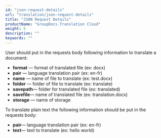 ```yaml
---
id: "json-request-details"
url: "translation/json-request-details"
title: "JSON Request Details"
productName: "GroupDocs.Translation Cloud"
weight: 5
description: ""
keywords: ""
---
```


User should put in the requests body following information to translate a document:

* **format** — format of translated file (ex: docx)
* **pair** — language translation pair (ex: en-fr)
* **name** — name of file to translate (ex: test.docx)
* **folder** — folder of file to translate (ex: translate) 
* **savepath**— folder for translated file (ex: translated)
* **savefile**— name of translated file (ex: translation.docx)
* **storage** — name of storage

To translate plain text the following information should be put in the requests body:

* **pair**— language translation pair (ex: en-fr)
* **text**— text to translate (ex: hello world)
